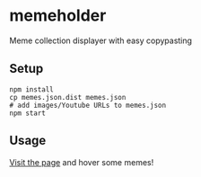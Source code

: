 # memeholder

Meme collection displayer with easy copypasting

## Setup

```
npm install
cp memes.json.dist memes.json
# add images/Youtube URLs to memes.json
npm start
```

## Usage

[Visit the page](http://localhost:3000) and hover some memes!
